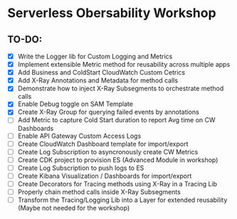 # Serverless Obersability Workshop 

## TO-DO:

- [x] Write the Logger lib for Custom Logging and Metrics 
- [x] Implement extensible Metric method for reusability across multiple apps
- [x] Add Business and ColdStart CloudWatch Custom Cetrics
- [x] Add X-Ray Annotations and Metadata for method calls 
- [x] Demonstrate how to inject X-Ray Subsegments to orchestrate method calls 
- [x] Enable Debug toggle on SAM Template
- [x] Create X-Ray Group for querying failed events by annotations
- [ ] Add Metric to capture Cold Start duration to report Avg time on CW Dashboards
- [ ] Enable API Gateway Custom Access Logs
- [ ] Create CloudWatch Dashboard template for import/export
- [ ] Create Log Subscription to asyncronously create CW Metrics
- [ ] Create CDK project to provision ES (Advanced Module in workshop)
- [ ] Create Log Subscription to push logs to ES
- [ ] Create Kibana Visualization / Dashboards for import/export
- [ ] Create Decorators for Tracing methods using X-Ray in a Tracing Lib 
- [ ] Properly chain method calls inside X-Ray Subsegments  
- [ ] Transform the Tracing/Logging Lib into a Layer for extended reusability (Maybe not needed for the workshop)
